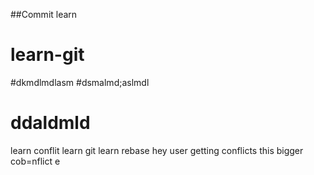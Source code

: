 ##Commit learn
# learn-git
#dkmdlmdlasm
#dsmalmd;aslmdl
# ddaldmld
learn conflit
learn git
learn rebase
hey user getting conflicts
this bigger cob=nflict e
